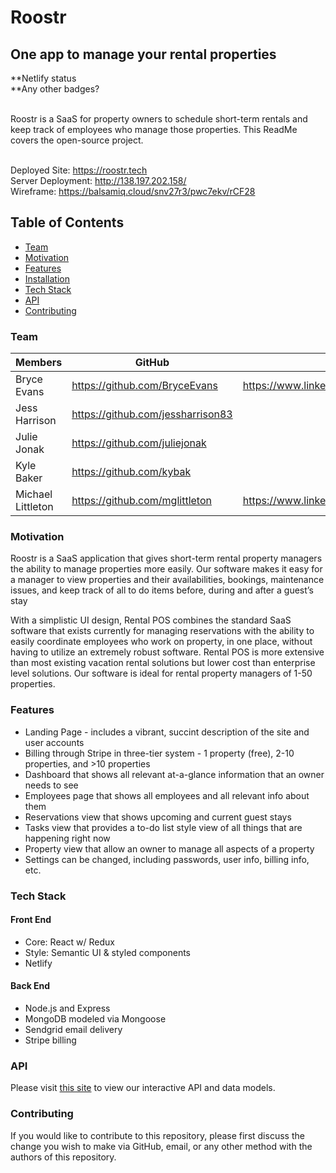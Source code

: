 # Roostr
## One app to manage your rental properties

**Netlify status <br>
**Any other badges? <br> <br>

Roostr is a SaaS for property owners to schedule short-term rentals and keep track of employees who manage those properties. This ReadMe covers the open-source project.<br> <br>

Deployed Site: https://roostr.tech<br>
Server Deployment: http://138.197.202.158/<br>
Wireframe: https://balsamiq.cloud/snv27r3/pwc7ekv/rCF28

## Table of Contents
- [Team](#team)
- [Motivation](#Motivation)
- [Features](#Features)
- [Installation](#Installation)
- [Tech Stack](#tech-stack)
- [API](#API)
- [Contributing](#Contributing)

### Team
| Members           |      GitHub                         |  LinkedIn                                        |
|-------------------|-------------------------------------|--------------------------------------------------|
| Bryce Evans       | https://github.com/BryceEvans       | https://www.linkedin.com/in/bryce-evans/         |
| Jess Harrison     | https://github.com/jessharrison83   |   |
| Julie Jonak       | https://github.com/juliejonak       |    |
| Kyle Baker        | https://github.com/kybak            |   |
| Michael Littleton | https://github.com/mglittleton      | https://www.linkedin.com/in/michaelglittleton/   |

### Motivation

Roostr is a SaaS application that gives short-term rental property managers the ability to manage properties more easily. Our software makes it easy for a manager to view properties and their availabilities, bookings, maintenance issues, and keep track of all to do items before, during and after a guest’s stay

With a simplistic UI design, Rental POS combines the standard SaaS software that exists currently for managing reservations with the ability to easily coordinate employees who work on property, in one place, without having to utilize an extremely robust software. Rental POS is more extensive than most existing vacation rental solutions but lower cost than enterprise level solutions. Our software is ideal for rental property managers of 1-50 properties.

### Features

- Landing Page - includes a vibrant, succint description of the site and user accounts
- Billing through Stripe in three-tier system - 1 property (free), 2-10 properties, and >10 properties
- Dashboard that shows all relevant at-a-glance information that an owner needs to see
- Employees page that shows all employees and all relevant info about them
- Reservations view that shows upcoming and current guest stays
- Tasks view that provides a to-do list style view of all things that are happening right now
- Property view that allow an owner to manage all aspects of a property
- Settings can be changed, including passwords, user info, billing info, etc.

### Tech Stack

#### Front End

- Core: React w/ Redux
- Style: Semantic UI & styled components
- Netlify

#### Back End

- Node.js and Express
- MongoDB modeled via Mongoose
- Sendgrid email delivery
- Stripe billing

### API

Please visit [this site](https://app.swaggerhub.com/apis-docs/Roostr/roostr-rentals/1.0.0) to view our interactive API and data models.

### Contributing

If you would like to contribute to this repository, please first discuss the change you wish to make via GitHub, email, or any other method with the authors of this repository.